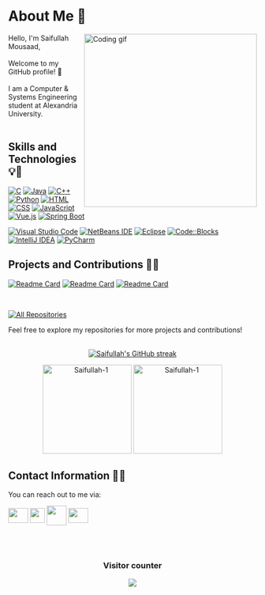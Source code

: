 # About Me 👋
<p>
 <img align="right" width="350" src="https://github.com/alsiam/alsiam/blob/main/assets/programmer.gif" alt="Coding gif" />
</p>
Hello, I'm Saifullah Mousaad,<br/><br/>
Welcome to my GitHub profile! 🎉<br/><br/>
I am a Computer & Systems Engineering student at Alexandria University.<br/><br/>

## Skills and Technologies 💡🔧

[![C](https://img.shields.io/badge/-C-00599C?style=for-the-badge&logo=c&logoColor=white)](https://en.wikipedia.org/wiki/C_(programming_language))
[![Java](https://img.shields.io/badge/-Java-orange?style=for-the-badge&logo=java&logoColor=white)](https://www.java.com)
[![C++](https://img.shields.io/badge/-C++-00599C?style=for-the-badge&logo=c%2B%2B&logoColor=white)](https://en.wikipedia.org/wiki/C%2B%2B)
[![Python](https://img.shields.io/badge/-Python-3776AB?style=for-the-badge&logo=python&logoColor=white)](https://www.python.org)
[![HTML](https://img.shields.io/badge/-HTML5-E34F26?style=for-the-badge&logo=html5&logoColor=white)](https://developer.mozilla.org/en-US/docs/Web/HTML)
[![CSS](https://img.shields.io/badge/-CSS-1572B6?style=for-the-badge&logo=css3&logoColor=white)](https://developer.mozilla.org/en-US/docs/Web/CSS)
[![JavaScript](https://img.shields.io/badge/-JavaScript-F7DF1E?style=for-the-badge&logo=javascript&logoColor=black)](https://developer.mozilla.org/en-US/docs/Web/JavaScript)
[![Vue.js](https://img.shields.io/badge/-Vue.js-4FC08D?style=for-the-badge&logo=vue.js&logoColor=white)](https://vuejs.org/)
[![Spring Boot](https://img.shields.io/badge/-Spring%20Boot-6DB33F?style=for-the-badge&logo=spring&logoColor=white)](https://spring.io/projects/spring-boot)

[![Visual Studio Code](https://img.shields.io/badge/-Visual%20Studio%20Code-007ACC?style=for-the-badge&logo=visual-studio-code&logoColor=white)](https://code.visualstudio.com)
[![NetBeans IDE](https://img.shields.io/badge/-NetBeans%20IDE-1B6AC6?style=for-the-badge&logo=apache-netbeans-ide&logoColor=white)](https://netbeans.apache.org)
[![Eclipse](https://img.shields.io/badge/-Eclipse-2C2255?style=for-the-badge&logo=eclipse-ide&logoColor=white)](https://www.eclipse.org)
[![Code::Blocks](https://img.shields.io/badge/-Code%3A%3ABlocks-003366?style=for-the-badge&logo=codeblocks&logoColor=white)](http://www.codeblocks.org)
[![IntelliJ IDEA](https://img.shields.io/badge/-IntelliJ%20IDEA-000000?style=for-the-badge&logo=intellij-idea&logoColor=white)](https://www.jetbrains.com/idea/)
[![PyCharm](https://img.shields.io/badge/-PyCharm-000000?style=for-the-badge&logo=pycharm&logoColor=white)](https://www.jetbrains.com/pycharm/)

## Projects and Contributions 🚀🤝

[![Readme Card](https://github-readme-stats.vercel.app/api/pin/?username=Saifullah-1&repo=Numerical-Solver&theme=dark)](https://github.com/Saifullah-1/Numerical-Solver.git)
[![Readme Card](https://github-readme-stats.vercel.app/api/pin/?username=Saifullah-1&repo=DrawingApp&theme=dark)](https://github.com/Saifullah-1/DrawingApp.git)
[![Readme Card](https://github-readme-stats.vercel.app/api/pin/?username=Saifullah-1&repo=Email-Server&theme=dark)](https://github.com/Saifullah-1/Email-Server.git)

<br/>
<p align="left">
  <a href="https://github.com/Saifullah-1?tab=repositories" target="_blank"><img alt="All Repositories" title="All Repositories" src="https://img.shields.io/badge/-All%20Repos-2962FF?style=for-the-badge&logo=koding&logoColor=white"/></a>
</p>
Feel free to explore my repositories for more projects and contributions!
<br/><br/>
<p align="center">
  <a href="https://github.com/Saifullah-1">
    <img src="https://github-readme-streak-stats.herokuapp.com/?user=Saifullah-1&theme=radical&border=7F3FBF&background=0D1117" alt="Saifullah's GitHub streak"/>
  </a>
</p>
<div align="center">
  <img height="180em" src="https://github-readme-stats.vercel.app/api?username=Saifullah-1&show_icons=true&include_all_commits=true&count_private=true&text_color=FFA718&theme=transparent&show_icons=true"
alt="Saifullah-1"/>
  <img height="180em" src="https://github-readme-stats.vercel.app/api/top-langs?username=Saifullah-1&show_icons=true&locale=en&layout=compact&langs_count=20&icon_color=2fcca3&text_color=FFA718&theme=transparent&show_icons=true" alt="Saifullah-1"/>
</div>

## Contact Information 📧📱

You can reach out to me via:

<p align="left">
 <a href="https://www.facebook.com/seif.mous3ad" target="blank"><img align="center" src="https://github.com/rahuldkjain/github-profile-readme-generator/blob/master/src/images/icons/Social/facebook.svg" height="30" width="40" /></a>
 <a href="mailto:siafmosad@gmail.com" target="blank"><img align="center" src="https://cdn-icons-png.flaticon.com/512/5968/5968534.png" height="30" width="30" /></a>
 <a href="https://codeforces.com/profile/Saifullah1" target="blank"><img align="center" src="https://play-lh.googleusercontent.com/zaldniLc2XTBhNlCDR4hcD5bcRYHZ56_lO0yA2Qu-cADShy1_HDWrICSvv0EPTX79WY=w240-h480-rw" height="40" width="40" /></a>
 <a href="https://www.hackerrank.com/saifullahmosaad?hr_r=1" target="blank"><img align="center" src="https://raw.githubusercontent.com/rahuldkjain/github-profile-readme-generator/master/src/images/icons/Social/hackerrank.svg" height="30" width="40" /></a>
</p>
<br/><br/>

 ### <p align="center">Visitor counter<p>
<p align="center"> 
  <img src="https://profile-counter.glitch.me/Saifullah-1/count.svg" />
</p>
